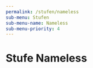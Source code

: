 ```yaml
---
permalink: /stufen/nameless
sub-menu: Stufen
sub-menu-name: Nameless
sub-menu-priority: 4
---
```


# Stufe Nameless

